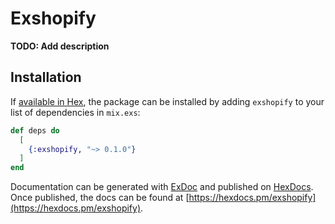 # Exshopify

**TODO: Add description**

## Installation

If [available in Hex](https://hex.pm/docs/publish), the package can be installed
by adding `exshopify` to your list of dependencies in `mix.exs`:

```elixir
def deps do
  [
    {:exshopify, "~> 0.1.0"}
  ]
end
```

Documentation can be generated with [ExDoc](https://github.com/elixir-lang/ex_doc)
and published on [HexDocs](https://hexdocs.pm). Once published, the docs can
be found at [https://hexdocs.pm/exshopify](https://hexdocs.pm/exshopify).

